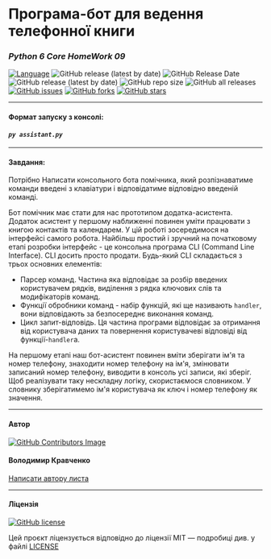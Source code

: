 # Програма-бот для ведення телефонної книги

### *Python 6 Core HomeWork 09*
[![Language](https://img.shields.io/badge/language-python-blue)](https://www.python.org)
![GitHub release (latest by date)](https://img.shields.io/github/v/release/VlodyaKr/Python-6-Core-HomeWork-09?style=plastic)
![GitHub Release Date](https://img.shields.io/github/release-date/VlodyaKr/Python-6-Core-HomeWork-09?style=plastic)
![GitHub release (latest by date)](https://img.shields.io/github/v/release/VlodyaKr/Python-6-Core-HomeWork-09?style=plastic)
![GitHub repo size](https://img.shields.io/github/repo-size/VlodyaKr/Python-6-Core-HomeWork-09?style=plastic)
![GitHub all releases](https://img.shields.io/github/downloads/VlodyaKr/Python-6-Core-HomeWork-09/total)
[![GitHub issues](https://img.shields.io/github/issues/VlodyaKr/Python-6-Core-HomeWork-09?style=plastic)](https://github.com/VlodyaKr/Python-6-Core-HomeWork-09/issues)
[![GitHub forks](https://img.shields.io/github/forks/VlodyaKr/Python-6-Core-HomeWork-09?style=plastic)](https://github.com/VlodyaKr/Python-6-Core-HomeWork-09/network)
[![GitHub stars](https://img.shields.io/github/stars/VlodyaKr/Python-6-Core-HomeWork-09?style=plastic)](https://github.com/VlodyaKr/Python-6-Core-HomeWork-09/stargazers)
___
#### Формат запуску з консолі:
#### ***`py assistant.py`***
___
#### Завдання:
Потрібно Написати консольного бота помічника, який розпізнаватиме команди введені з клавіатури і відповідатиме відповідно введеній команді.

Бот помічник має стати для нас прототипом додатка-асистента. Додаток асистент у першому наближенні повинен уміти працювати з книгою контактів та календарем. У цій роботі зосередимося на інтерфейсі самого робота. Найбільш простий і зручний на початковому етапі розробки інтерфейс - це консольна програма CLI (Command Line Interface). CLI досить просто продати. Будь-який CLI складається з трьох основних елементів:
- Парсер команд. Частина яка відповідає за розбір введених користувачем рядків, виділення з рядка ключових слів та модифікаторів команд.
- Функції обробники команд - набір функцій, які ще називають `handler`, вони відповідають за безпосереднє виконання команд.
- Цикл запит-відповідь. Ця частина програми відповідає за отримання від користувача даних та повернення користувачеві відповіді від функції-`handler`а.

На першому етапі наш бот-асистент повинен вміти зберігати ім'я та номер телефону, знаходити номер телефону на ім'я, змінювати записаний номер телефону, виводити в консоль усі записи, які зберіг. Щоб реалізувати таку нескладну логіку, скористаємося словником. У словнику зберігатимемо ім'я користувача як ключ і номер телефону як значення.
___
#### Автор
[![GitHub Contributors Image](https://contrib.rocks/image?repo=VlodyaKr/Python-6-Core-HomeWork-09)](https://github.com/VlodyaKr)

#### Володимир Кравченко
[Написати автору листа](mailto:vlodya@gmail.com?subject=Python-6-Core-HomeWork-09)
___
#### Ліцензія
[![GitHub license](https://img.shields.io/github/license/VlodyaKr/Python-6-Core-HomeWork-09?style=plastic)](https://github.com/VlodyaKr/Python-6-Core-HomeWork-09/blob/main/LICENSE)

Цей проєкт ліцензується відповідно до ліцензії MIT — подробиці див. у файлі [LICENSE](https://github.com/VlodyaKr/Python-6-Core-HomeWork-09/blob/main/LICENSE)
